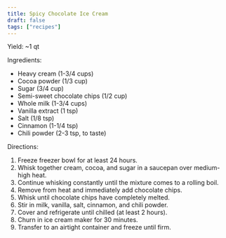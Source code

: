 ```yaml
---
title: Spicy Chocolate Ice Cream
draft: false
tags: ["recipes"]
---
```


Yield: ~1 qt

Ingredients:
- Heavy cream (1-3/4 cups)
- Cocoa powder (1/3 cup)
- Sugar (3/4 cup)
- Semi-sweet chocolate chips (1/2 cup)
- Whole milk (1-3/4 cups)
- Vanilla extract (1 tsp)
- Salt (1/8 tsp)
- Cinnamon (1-1/4 tsp)
- Chili powder (2-3 tsp, to taste)

Directions:
1) Freeze freezer bowl for at least 24 hours.
2) Whisk together cream, cocoa, and sugar in a saucepan over medium-high heat.
3) Continue whisking constantly until the mixture comes to a rolling boil.
4) Remove from heat and immediately add chocolate chips.
5) Whisk until chocolate chips have completely melted.
6) Stir in milk, vanilla, salt, cinnamon, and chili powder.
7) Cover and refrigerate until chilled (at least 2 hours).
8) Churn in ice cream maker for 30 minutes.
9) Transfer to an airtight container and freeze until firm.
